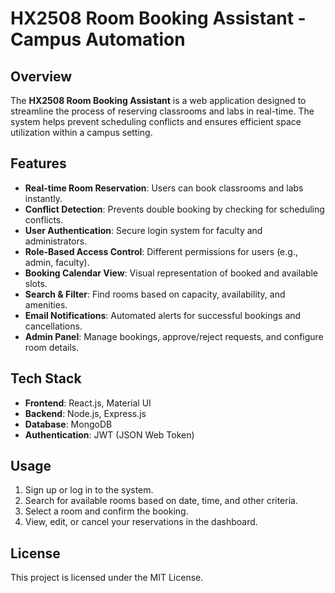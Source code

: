 # HX2508 Room Booking Assistant - Campus Automation

## Overview

The **HX2508 Room Booking Assistant** is a web application designed to streamline the process of reserving classrooms and labs in real-time. The system helps prevent scheduling conflicts and ensures efficient space utilization within a campus setting.

## Features

- **Real-time Room Reservation**: Users can book classrooms and labs instantly.
- **Conflict Detection**: Prevents double booking by checking for scheduling conflicts.
- **User Authentication**: Secure login system for faculty and administrators.
- **Role-Based Access Control**: Different permissions for users (e.g., admin, faculty).
- **Booking Calendar View**: Visual representation of booked and available slots.
- **Search & Filter**: Find rooms based on capacity, availability, and amenities.
- **Email Notifications**: Automated alerts for successful bookings and cancellations.
- **Admin Panel**: Manage bookings, approve/reject requests, and configure room details.

## Tech Stack

- **Frontend**: React.js, Material UI
- **Backend**: Node.js, Express.js
- **Database**: MongoDB
- **Authentication**: JWT (JSON Web Token)

## Usage

1. Sign up or log in to the system.
2. Search for available rooms based on date, time, and other criteria.
3. Select a room and confirm the booking.
4. View, edit, or cancel your reservations in the dashboard.

## License

This project is licensed under the MIT License.
